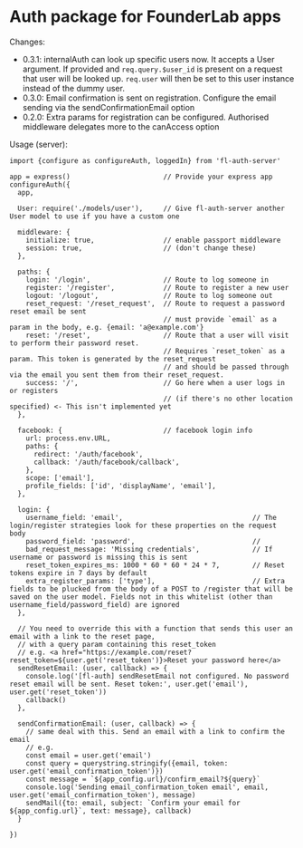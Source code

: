 # Auth package for FounderLab apps

Changes: 

- 0.3.1: internalAuth can look up specific users now. It accepts a User argument. If provided and `req.query.$user_id` is present on a request that user will be looked up. `req.user` will then be set to this user instance instead of the dummy user.
- 0.3.0: Email confirmation is sent on registration. Configure the email sending via the sendConfirmationEmail option
- 0.2.0: Extra params for registration can be configured. Authorised middleware delegates more to the canAccess option

Usage (server):

    import {configure as configureAuth, loggedIn} from 'fl-auth-server'

    app = express()                       // Provide your express app
    configureAuth({
      app,

      User: require('./models/user'),     // Give fl-auth-server another User model to use if you have a custom one

      middleware: {
        initialize: true,                 // enable passport middleware 
        session: true,                    // (don't change these)
      },

      paths: {
        login: '/login',                  // Route to log someone in
        register: '/register',            // Route to register a new user
        logout: '/logout',                // Route to log someone out
        reset_request: '/reset_request',  // Route to request a password reset email be sent
                                          // must provide `email` as a param in the body, e.g. {email: 'a@example.com'} 
        reset: '/reset',                  // Route that a user will visit to perform their password reset. 
                                          // Requires `reset_token` as a param. This token is generated by the reset_request 
                                          // and should be passed through via the email you sent them from their reset_request.
        success: '/',                     // Go here when a user logs in or registers 
                                          // (if there's no other location specified) <- This isn't implemented yet
      },

      facebook: {                         // facebook login info
        url: process.env.URL,
        paths: {
          redirect: '/auth/facebook',
          callback: '/auth/facebook/callback',
        },
        scope: ['email'],
        profile_fields: ['id', 'displayName', 'email'],
      },
      
      login: {                          
        username_field: 'email',                                // The login/register strategies look for these properties on the request body
        password_field: 'password',                             //
        bad_request_message: 'Missing credentials',             // If username or password is missing this is sent
        reset_token_expires_ms: 1000 * 60 * 60 * 24 * 7,        // Reset tokens expire in 7 days by default
        extra_register_params: ['type'],                        // Extra fields to be plucked from the body of a POST to /register that will be saved on the user model. Fields not in this whitelist (other than username_field/password_field) are ignored
      },

      // You need to override this with a function that sends this user an email with a link to the reset page, 
      // with a query param containing this reset_token 
      // e.g. <a href="https://example.com/reset?reset_token=${user.get('reset_token')}>Reset your password here</a>
      sendResetEmail: (user, callback) => {
        console.log('[fl-auth] sendResetEmail not configured. No password reset email will be sent. Reset token:', user.get('email'), user.get('reset_token'))
        callback()
      },

      sendConfirmationEmail: (user, callback) => {
        // same deal with this. Send an email with a link to confirm the email
        // e.g.
        const email = user.get('email')
        const query = querystring.stringify({email, token: user.get('email_confirmation_token')})
        const message = `${app_config.url}/confirm_email?${query}`
        console.log('Sending email_confirmation_token email', email, user.get('email_confirmation_token'), message)
        sendMail({to: email, subject: `Confirm your email for ${app_config.url}`, text: message}, callback)
      }

    })
